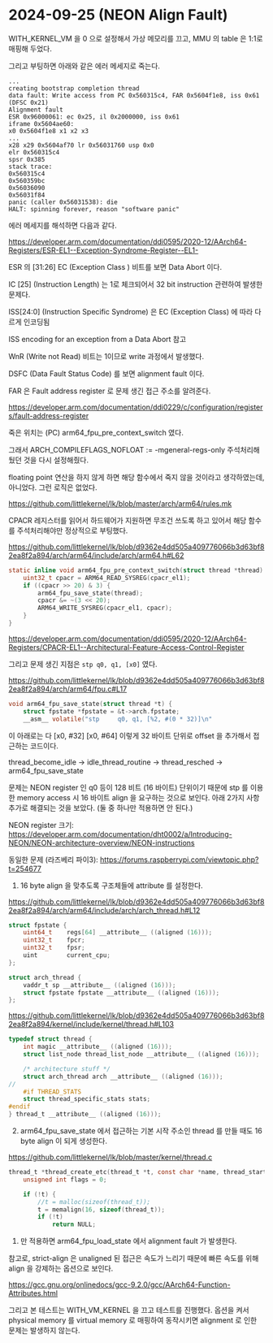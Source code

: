 # 2024-09-25 (NEON Align Fault)

WITH_KERNEL_VM 을 0 으로 설정해서 가상 메모리를 끄고, MMU 의 table 은 1:1로 매핑해 두었다.

그리고 부팅하면 아래와 같은 에러 메세지로 죽는다.

```text
...
creating bootstrap completion thread
data fault: Write access from PC 0x560315c4, FAR 0x5604f1e8, iss 0x61 (DFSC 0x21)
Alignment fault
ESR 0x96000061: ec 0x25, il 0x2000000, iss 0x61
iframe 0x5604ae60:
x0 0x5604f1e8 x1 x2 x3
...
x28 x29 0x5604af70 lr 0x56031760 usp 0x0
elr 0x560315c4
spsr 0x385
stack trace:
0x560315c4
0x560359bc
0x56036090
0x56031f84
panic (caller 0x56031538): die
HALT: spinning forever, reason "software panic"
```



에러 메세지를 해석하면 다음과 같다.

https://developer.arm.com/documentation/ddi0595/2020-12/AArch64-Registers/ESR-EL1--Exception-Syndrome-Register--EL1-

ESR 의 [31:26] EC (Exception Class ) 비트를 보면 Data Abort 이다.

IC [25] (Instruction Length) 는 1로 체크되어서 32 bit instruction 관련하여 발생한 문제다.

ISS[24:0] (Instruction Specific Syndrome) 은 EC (Exception Class) 에 따라 다르게 인코딩됨

ISS encoding for an exception from a Data Abort 참고

WnR (Write not Read) 비트는 1이므로 write 과정에서 발생했다.

DSFC (Data Fault Status Code) 를 보면 alignment fault 이다.



FAR 은 Fault address register 로 문제 생긴 접근 주소를 알려준다.

https://developer.arm.com/documentation/ddi0229/c/configuration/registers/fault-address-register



죽은 위치는 (PC) arm64_fpu_pre_context_switch 였다.

그래서 ARCH_COMPILEFLAGS_NOFLOAT := -mgeneral-regs-only 주석처리해뒀던 것을 다시 설정해줬다.

floating point 연산을 하지 않게 하면 해당 함수에서 죽지 않을 것이라고 생각하였는데, 아니었다. 그런 로직은 없었다.

https://github.com/littlekernel/lk/blob/master/arch/arm64/rules.mk

CPACR 레지스터를 읽어서 하드웨어가 지원하면 무조건 쓰도록 하고 있어서 해당 함수를 주석처리해야만 정상적으로 부팅했다.

https://github.com/littlekernel/lk/blob/d9362e4dd505a409776066b3d63bf82ea8f2a894/arch/arm64/include/arch/arm64.h#L62

```c
static inline void arm64_fpu_pre_context_switch(struct thread *thread) {
    uint32_t cpacr = ARM64_READ_SYSREG(cpacr_el1);
    if ((cpacr >> 20) & 3) {
        arm64_fpu_save_state(thread);
        cpacr &= ~(3 << 20);
        ARM64_WRITE_SYSREG(cpacr_el1, cpacr);
    }
}
```

https://developer.arm.com/documentation/ddi0595/2020-12/AArch64-Registers/CPACR-EL1--Architectural-Feature-Access-Control-Register



그리고 문제 생긴 지점은 `stp q0, q1, [x0]` 였다.

https://github.com/littlekernel/lk/blob/d9362e4dd505a409776066b3d63bf82ea8f2a894/arch/arm64/fpu.c#L17

```c
void arm64_fpu_save_state(struct thread *t) {
    struct fpstate *fpstate = &t->arch.fpstate;
    __asm__ volatile("stp     q0, q1, [%2, #(0 * 32)]\n"
```

이 아래로는 다 [x0, #32] [x0, #64] 이렇게 32 바이트 단위로 offset 을 추가해서 접근하는 코드이다.

thread_become_idle -> idle_thread_routine -> thread_resched -> arm64_fpu_save_state



문제는 NEON register 인 q0 등이 128 비트 (16 바이트) 단위이기 때문에 stp 를 이용한 memory access 시 16 바이트 align 을 요구하는 것으로 보인다. 아래 2가지 사항 추가로 해결되는 것을 보았다. (둘 중 하나만 적용하면 안 된다.)

NEON register 크기: https://developer.arm.com/documentation/dht0002/a/Introducing-NEON/NEON-architecture-overview/NEON-instructions

동일한 문제 (라즈베리 파이3): https://forums.raspberrypi.com/viewtopic.php?t=254677

1. 16 byte align 을 맞추도록 구조체들에 attribute 를 설정한다.

https://github.com/littlekernel/lk/blob/d9362e4dd505a409776066b3d63bf82ea8f2a894/arch/arm64/include/arch/arch_thread.h#L12

```c
struct fpstate {
    uint64_t    regs[64] __attribute__ ((aligned (16)));
    uint32_t    fpcr;
    uint32_t    fpsr;
    uint        current_cpu;
};

struct arch_thread {
    vaddr_t sp __attribute__ ((aligned (16)));
    struct fpstate fpstate __attribute__ ((aligned (16)));
};
```

https://github.com/littlekernel/lk/blob/d9362e4dd505a409776066b3d63bf82ea8f2a894/kernel/include/kernel/thread.h#L103

```c
typedef struct thread {
    int magic __attribute__ ((aligned (16)));
    struct list_node thread_list_node __attribute__ ((aligned (16)));

    /* architecture stuff */
    struct arch_thread arch __attribute__ ((aligned (16)));
//
    #if THREAD_STATS
    struct thread_specific_stats stats;
#endif
} thread_t __attribute__ ((aligned (16)));
```

2. arm64_fpu_save_state 에서 접근하는 기본 시작 주소인 thread 를 만들 때도 16 byte align 이 되게 생성한다. 

https://github.com/littlekernel/lk/blob/master/kernel/thread.c

```c
thread_t *thread_create_etc(thread_t *t, const char *name, thread_start_routine entry, void *arg, int priority, void *stack, size_t stack_size) {
    unsigned int flags = 0;

    if (!t) {
        //t = malloc(sizeof(thread_t));
        t = memalign(16, sizeof(thread_t));
        if (!t)
            return NULL;
```



1. 만 적용하면 arm64_fpu_load_state 에서 alignment fault 가 발생한다.

참고로, strict-align 은 unaligned 된 접근은 속도가 느리기 때문에 빠른 속도를 위해 align 을 강제하는 옵션으로 보인다.

https://gcc.gnu.org/onlinedocs/gcc-9.2.0/gcc/AArch64-Function-Attributes.html

그리고 본 테스트는 WITH_VM_KERNEL 을 끄고 테스트를 진행했다. 옵션을 켜서 physical memory 를 virtual memory 로 매핑하여 동작시키면 alignment 로 인한 문제는 발생하지 않는다.

